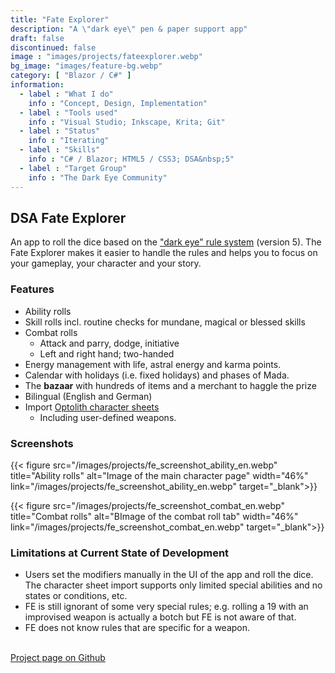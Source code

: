 ```yaml
---
title: "Fate Explorer"
description: "A \"dark eye\" pen & paper support app"
draft: false
discontinued: false
image : "images/projects/fateexplorer.webp"
bg_image: "images/feature-bg.webp"
category: [ "Blazor / C#" ]
information:
  - label : "What I do"
    info : "Concept, Design, Implementation"
  - label : "Tools used"
    info : "Visual Studio; Inkscape, Krita; Git"
  - label : "Status"
    info : "Iterating"
  - label : "Skills"
    info : "C# / Blazor; HTML5 / CSS3; DSA&nbsp;5"
  - label : "Target Group"
    info : "The Dark Eye Community"
---
```


## DSA Fate Explorer

An app to roll the dice based on the ["dark eye" rule system](https://ulisses-regelwiki.de/index.php/home.html) (version 5). The Fate Explorer makes it easier to handle the rules and helps you to focus on your gameplay, your character and your story.


### Features

* Ability rolls
* Skill rolls incl. routine checks for mundane, magical or blessed skills
* Combat rolls
  * Attack and parry, dodge, initiative
  * Left and right hand; two-handed
* Energy management with life, astral energy and karma points.
* Calendar with holidays (i.e. fixed holidays) and phases of Mada.
* The **bazaar** with hundreds of items and a merchant to haggle the prize
* Bilingual (English and German)
* Import [Optolith character sheets](https://optolith.app/en/)
  * Including user-defined weapons.


### Screenshots

{{< figure src="/images/projects/fe_screenshot_ability_en.webp" title="Ability rolls" alt="Image of the main character page" width="46%" link="/images/projects/fe_screenshot_ability_en.webp" target="_blank">}}

{{< figure src="/images/projects/fe_screenshot_combat_en.webp" title="Combat rolls" alt="BImage of the combat roll tab" width="46%" link="/images/projects/fe_screenshot_combat_en.webp" target="_blank">}}



### Limitations at Current State of Development

* Users set the modifiers manually in the UI of the app and roll the dice. The character sheet import supports only limited special abilities and no states or conditions, etc. 
* FE is still ignorant of some very special rules; e.g. rolling a 19 with an improvised weapon is actually a botch but FE is not aware of that.
* FE does not know rules that are specific for a weapon.

<br/>
<a href="https://github.com/SigurdJanson/FateExplorer">Project page on Github</a>

